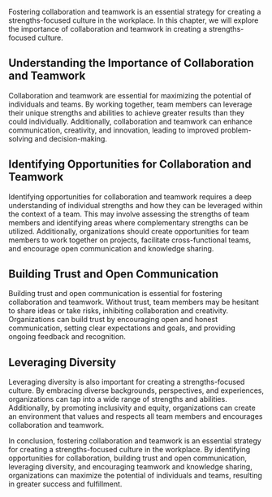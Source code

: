 
Fostering collaboration and teamwork is an essential strategy for creating a strengths-focused culture in the workplace. In this chapter, we will explore the importance of collaboration and teamwork in creating a strengths-focused culture.

Understanding the Importance of Collaboration and Teamwork
----------------------------------------------------------

Collaboration and teamwork are essential for maximizing the potential of individuals and teams. By working together, team members can leverage their unique strengths and abilities to achieve greater results than they could individually. Additionally, collaboration and teamwork can enhance communication, creativity, and innovation, leading to improved problem-solving and decision-making.

Identifying Opportunities for Collaboration and Teamwork
--------------------------------------------------------

Identifying opportunities for collaboration and teamwork requires a deep understanding of individual strengths and how they can be leveraged within the context of a team. This may involve assessing the strengths of team members and identifying areas where complementary strengths can be utilized. Additionally, organizations should create opportunities for team members to work together on projects, facilitate cross-functional teams, and encourage open communication and knowledge sharing.

Building Trust and Open Communication
-------------------------------------

Building trust and open communication is essential for fostering collaboration and teamwork. Without trust, team members may be hesitant to share ideas or take risks, inhibiting collaboration and creativity. Organizations can build trust by encouraging open and honest communication, setting clear expectations and goals, and providing ongoing feedback and recognition.

Leveraging Diversity
--------------------

Leveraging diversity is also important for creating a strengths-focused culture. By embracing diverse backgrounds, perspectives, and experiences, organizations can tap into a wide range of strengths and abilities. Additionally, by promoting inclusivity and equity, organizations can create an environment that values and respects all team members and encourages collaboration and teamwork.

In conclusion, fostering collaboration and teamwork is an essential strategy for creating a strengths-focused culture in the workplace. By identifying opportunities for collaboration, building trust and open communication, leveraging diversity, and encouraging teamwork and knowledge sharing, organizations can maximize the potential of individuals and teams, resulting in greater success and fulfillment.
